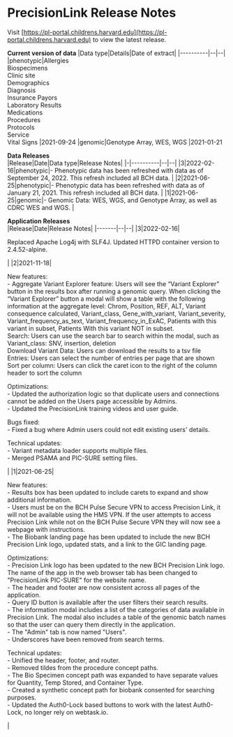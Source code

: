 # PrecisionLink Release Notes

Visit [https://pl-portal.childrens.harvard.edu](https://pl-portal.childrens.harvard.edu) to view the latest release. <p>
<b> Current version of data</b>
|Data type|Details|Date of extract|
|----------|--|--|
|phenotypic|Allergies <br> Biospecimens <br> Clinic site <br> Demographics  <br> Diagnosis  <br> Insurance Payors <br> Laboratory Results  <br> Medications <br> Procedures <br> Protocols <br> Service <br> Vital Signs |2021-09-24
|genomic|Genotype Array, WES, WGS |2021-01-21

<b> Data Releases </b> <br>
|Release|Date|Data type|Release Notes|
|-|----------|--|--|
|3|2022-02-16|phenotypic|- Phenotypic data has been refreshed with data as of September 24, 2022. This refresh included all BCH data. |
|2|2021-06-25|phenotypic|- Phenotypic data has been refreshed with data as of January 21, 2021. This refresh included all BCH data. |
|1|2021-06-25|genomic|- Genomic Data: WES, WGS, and Genotype Array, as well as CDRC WES and WGS.  |

<b> Application Releases </b> </br> 
|Release|Date|Release Notes|
|-------|--|--|
|3|2022-02-16|<p> Replaced Apache Log4j with SLF4J. Updated HTTPD container version to 2.4.52-alpine. </p>|
|2|2021-11-18|<p> New features: <br> - Aggregate Variant Explorer feature:  Users will see the “Variant Explorer” button in the results box after running a genomic query. When clicking the “Variant Explorer” button a modal will show a table with the following information at the aggregate level: Chrom, Position, REF, ALT, Variant consequence calculated, Variant_class, Gene_with_variant,  Variant_severity, Variant_frequency_as_text, Variant_frequency_in_ExAC, Patients with this variant in subset, Patients With this variant NOT in subset.  <br> Search: Users can use the search bar to search within the modal, such as Variant_class:  SNV, insertion, deletion <br> Download Variant Data: Users can download the results to a tsv file <br> Entries: Users can select the number of entries per page that are shown  <br> Sort per column: Users can click the caret icon to the right of the column header to sort the column </p> <p> Optimizations: <br> - Updated the authorization logic so that duplicate users and connections cannot be added on the Users page accessible by Admins.  <br> - Updated the PrecisionLink training videos and user guide.  </p> <p> Bugs fixed: <br> - Fixed a bug where Admin users could not edit existing users' details. </p> Technical updates:<br> - Variant metadata loader supports multiple files.  <br> - Merged PSAMA and PIC-SURE setting files. </p>|
|1|2021-06-25|<p> New features: <br> - Results box has been updated to include carets to expand and show additional information. <br>  - Users must be on the BCH Pulse Secure VPN to access Precision Link, it will not be available using the HMS VPN. If the user attempts to access Precision Link while not on the BCH Pulse Secure VPN they will now see a webpage with instructions. <br> - The Biobank landing page has been updated to include the new BCH Precision Link logo, updated stats, and a link to the GIC landing page. </p>  <p> Optimizations: <br> - Precision Link logo has been updated to the new BCH Precision Link logo. The name of the app in the web browser tab has been changed to "PrecisionLink PIC-SURE" for the website name.  <br> - The header and footer are now consistent across all pages of the application.  <br> - Query ID button is available after the user filters their search results. <br> - The information modal includes a list of the categories of data available in Precision Link. The modal also includes a table of the genomic batch names so that the user can query them directly in the application. <br> - The "Admin" tab is now named "Users". <br> - Underscores have been removed from search terms. </p>  <p> Technical updates: <br> - Unified the header, footer, and router. <br> - Removed tildes from the procedure concept paths. <br> - The Bio Specimen concept path was expanded to have separate values for Quantity, Temp Stored, and Container Type. <br> - Created a synthetic concept path for biobank consented for searching purposes. <br> - Updated the Auth0-Lock based buttons to work with the latest Auth0-Lock, no longer rely on webtask.io. </p>|


